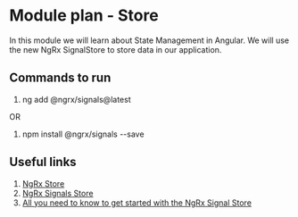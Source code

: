 # Module plan - Store

In this module we will learn about State Management in Angular. We will use the new NgRx SignalStore to store data in our application.

## Commands to run

1. ng add @ngrx/signals@latest

OR

1. npm install @ngrx/signals --save

## Useful links

1. [NgRx Store](https://ngrx.io/docs)
2. [NgRx Signals Store](https://ngrx.io/guide/signals)
3. [All you need to know to get started with the NgRx Signal Store](https://www.stefanos-lignos.dev/posts/ngrx-signals-store)